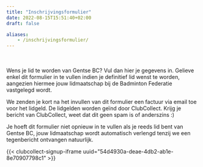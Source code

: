 ```yaml
---
title: "Inschrijvingsformulier"
date: 2022-08-15T15:51:40+02:00
draft: false

aliases:
    - /inschrijvingsformulier/  
---
```




   <br /> <br />Wens je lid te worden van Gentse BC? Vul dan hier je gegevens in.
Gelieve enkel dit formulier in te vullen indien je definitief lid wenst te worden, aangezien hiermee jouw lidmaatschap bij de Badminton Federatie vastgelegd wordt. 

We zenden je kort na het invullen van dit formulier een factuur via email toe voor het lidgeld. De lidgelden worden geïnd door ClubCollect. Krijg je bericht van ClubCollect, weet dat dit geen spam is of anderszins :)

Je hoeft dit formulier niet opnieuw in te vullen als je reeds lid bent van Gentse BC, jouw lidmaatschap wordt automatisch verlengd tenzij we een tegenbericht ontvangen natuurlijk. 



{{< clubcollect-signup-iframe uuid="54d4930a-deae-4db2-ab1e-8e70907798c1" >}}
